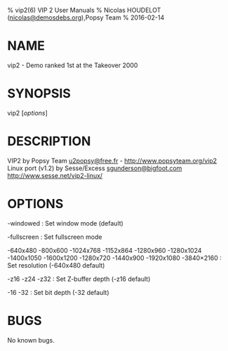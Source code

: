 % vip2(6) VIP 2 User Manuals
% Nicolas HOUDELOT (nicolas@demosdebs.org),Popsy Team
% 2016-02-14

# NAME
vip2 - Demo ranked 1st at the Takeover 2000

# SYNOPSIS
vip2 [*options*]

# DESCRIPTION
VIP2 by Popsy Team <u2popsy@free.fr> - http://www.popsyteam.org/vip2  
Linux port (v1.2) by Sesse/Excess <sgunderson@bigfoot.com>  
http://www.sesse.net/vip2-linux/

# OPTIONS

\-windowed
:   Set window mode (default)

\-fullscreen
:   Set fullscreen mode

\-640x480 -800x600 -1024x768 -1152x864 -1280x960 -1280x1024 -1400x1050 -1600x1200
\-1280x720 -1440x900 -1920x1080 -3840×2160
:    Set resolution (-640x480 default)

\-z16
\-z24
\-z32
:   Set Z-buffer depth (-z16 default)

\-16
\-32
:   Set bit depth (-32 default)

# BUGS
No known bugs.
